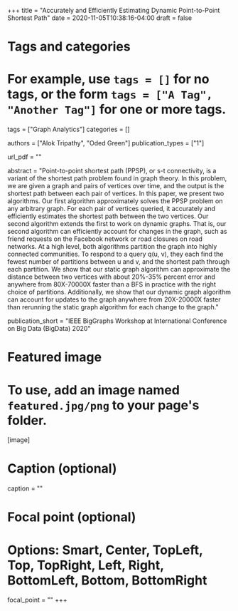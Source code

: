 +++
title = "Accurately and Efficiently Estimating Dynamic Point-to-Point Shortest Path"
date = 2020-11-05T10:38:16-04:00
draft = false

# Tags and categories
# For example, use `tags = []` for no tags, or the form `tags = ["A Tag", "Another Tag"]` for one or more tags.
tags = ["Graph Analytics"]
categories = []

authors = ["Alok Tripathy", "Oded Green"]
publication_types = ["1"]

url_pdf = ""

abstract = "Point-to-point shortest path (PPSP), or s-t connectivity, is a variant of the shortest path problem found in graph theory. In this problem, we are given a graph and pairs of vertices over time, and the output is the shortest path between each pair of vertices. In this paper, we present two algorithms. Our first algorithm approximately solves the PPSP problem on any arbitrary graph. For each pair of vertices queried, it accurately and efficiently estimates the shortest path between the two vertices. Our second algorithm extends the first to work on dynamic graphs. That is, our second algorithm can efficiently account for changes in the graph, such as friend requests on the Facebook network or road closures on road networks. At a high level, both algorithms partition the graph into highly connected communities. To respond to a query q(u, v), they each find the fewest number of partitions between u and v, and the shortest path through each partition. We show that our static graph algorithm can approximate the distance between two vertices with about 20%-35% percent error and anywhere from 80X-70000X faster than a BFS in practice with the right choice of partitions. Additionally, we show that our dynamic graph algorithm can account for updates to the graph anywhere from 20X-20000X faster than rerunning the static graph algorithm for each change to the graph."

publication_short = "IEEE BigGraphs Workshop at International Conference on Big Data (BigData) 2020"

# Featured image
# To use, add an image named `featured.jpg/png` to your page's folder. 
[image]
  # Caption (optional)
  caption = ""

  # Focal point (optional)
  # Options: Smart, Center, TopLeft, Top, TopRight, Left, Right, BottomLeft, Bottom, BottomRight
  focal_point = ""
+++
